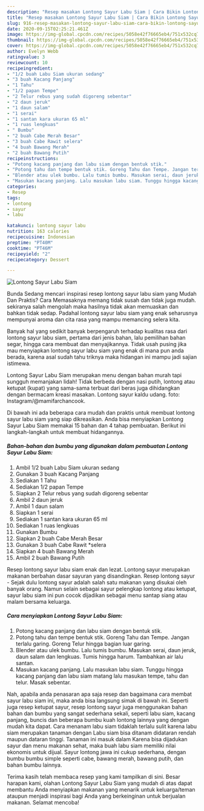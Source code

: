```yaml
---
description: "Resep masakan Lontong Sayur Labu Siam | Cara Bikin Lontong Sayur Labu Siam Yang Bikin Ngiler"
title: "Resep masakan Lontong Sayur Labu Siam | Cara Bikin Lontong Sayur Labu Siam Yang Bikin Ngiler"
slug: 916-resep-masakan-lontong-sayur-labu-siam-cara-bikin-lontong-sayur-labu-siam-yang-bikin-ngiler
date: 2020-09-15T02:25:21.461Z
image: https://img-global.cpcdn.com/recipes/5058e42f76665eb4/751x532cq70/lontong-sayur-labu-siam-foto-resep-utama.jpg
thumbnail: https://img-global.cpcdn.com/recipes/5058e42f76665eb4/751x532cq70/lontong-sayur-labu-siam-foto-resep-utama.jpg
cover: https://img-global.cpcdn.com/recipes/5058e42f76665eb4/751x532cq70/lontong-sayur-labu-siam-foto-resep-utama.jpg
author: Evelyn Webb
ratingvalue: 3
reviewcount: 10
recipeingredient:
- "1/2 buah Labu Siam ukuran sedang"
- "3 buah Kacang Panjang"
- "1 Tahu"
- "1/2 papan Tempe"
- "2 Telur rebus yang sudah digoreng sebentar"
- "2 daun jeruk"
- "1 daun salam"
- "1 serai"
- "1 santan kara ukuran 65 ml"
- "1 ruas lengkuas"
- " Bumbu"
- "2 buah Cabe Merah Besar"
- "3 buah Cabe Rawit selera"
- "4 buah Bawang Merah"
- "2 buah Bawang Putih"
recipeinstructions:
- "Potong kacang panjang dan labu siam dengan bentuk stik."
- "Potong tahu dan tempe bentuk stik. Goreng Tahu dan Tempe. Jangan terlalu garing. Goreng Telur hingga bagian luar garing."
- "Blender atau ulek bumbu. Lalu tumis bumbu. Masukan serai, daun jeruk, daun salam dan lengkuas. Tumis hingga harum. Tambahkan air lalu santan."
- "Masukan kacang panjang. Lalu masukan labu siam. Tunggu hingga kacang panjang dan labu siam matang lalu masukan tempe, tahu dan telur. Masak sebentar."
categories:
- Resep
tags:
- lontong
- sayur
- labu

katakunci: lontong sayur labu 
nutrition: 163 calories
recipecuisine: Indonesian
preptime: "PT40M"
cooktime: "PT46M"
recipeyield: "2"
recipecategory: Dessert

---
```



![Lontong Sayur Labu Siam](https://img-global.cpcdn.com/recipes/5058e42f76665eb4/751x532cq70/lontong-sayur-labu-siam-foto-resep-utama.jpg)

Bunda Sedang mencari inspirasi resep lontong sayur labu siam yang Mudah Dan Praktis? Cara Memasaknya memang tidak susah dan tidak juga mudah. sekiranya salah mengolah maka hasilnya tidak akan memuaskan dan bahkan tidak sedap. Padahal lontong sayur labu siam yang enak seharusnya mempunyai aroma dan cita rasa yang mampu memancing selera kita.

Banyak hal yang sedikit banyak berpengaruh terhadap kualitas rasa dari lontong sayur labu siam, pertama dari jenis bahan, lalu pemilihan bahan segar, hingga cara membuat dan menyajikannya. Tidak usah pusing jika mau menyiapkan lontong sayur labu siam yang enak di mana pun anda berada, karena asal sudah tahu triknya maka hidangan ini mampu jadi sajian istimewa.

Lontong Sayur Labu Siam merupakan menu dengan bahan murah tapi sungguh memanjakan lidah! Tidak berbeda dengan nasi putih, lontong atau ketupat (kupat) yang sama-sama terbuat dari beras juga dihidangkan dengan bermacam kreasi masakan. Lontong sayur kaldu udang. foto: Instagram/@mamifarchancook.


Di bawah ini ada beberapa cara mudah dan praktis untuk membuat lontong sayur labu siam yang siap dikreasikan. Anda bisa menyiapkan Lontong Sayur Labu Siam memakai 15 bahan dan 4 tahap pembuatan. Berikut ini langkah-langkah untuk membuat hidangannya.

<!--inarticleads1-->

##### Bahan-bahan dan bumbu yang digunakan dalam pembuatan Lontong Sayur Labu Siam:

1. Ambil 1/2 buah Labu Siam ukuran sedang
1. Gunakan 3 buah Kacang Panjang
1. Sediakan 1 Tahu
1. Sediakan 1/2 papan Tempe
1. Siapkan 2 Telur rebus yang sudah digoreng sebentar
1. Ambil 2 daun jeruk
1. Ambil 1 daun salam
1. Siapkan 1 serai
1. Sediakan 1 santan kara ukuran 65 ml
1. Sediakan 1 ruas lengkuas
1. Gunakan  Bumbu
1. Siapkan 2 buah Cabe Merah Besar
1. Gunakan 3 buah Cabe Rawit *selera
1. Siapkan 4 buah Bawang Merah
1. Ambil 2 buah Bawang Putih


Resep lontong sayur labu siam enak dan lezat. Lontong sayur merupakan makanan berbahan dasar sayuran yang disandingkan. Resep lontong sayur - Sejak dulu lontong sayur adalah salah satu makanan yang disukai oleh banyak orang. Namun selain sebagai sayur pelengkap lontong atau ketupat, sayur labu siam ini pun cocok dijadikan sebagai menu santap siang atau malam bersama keluarga. 

<!--inarticleads2-->

##### Cara menyiapkan Lontong Sayur Labu Siam:

1. Potong kacang panjang dan labu siam dengan bentuk stik.
1. Potong tahu dan tempe bentuk stik. Goreng Tahu dan Tempe. Jangan terlalu garing. Goreng Telur hingga bagian luar garing.
1. Blender atau ulek bumbu. Lalu tumis bumbu. Masukan serai, daun jeruk, daun salam dan lengkuas. Tumis hingga harum. Tambahkan air lalu santan.
1. Masukan kacang panjang. Lalu masukan labu siam. Tunggu hingga kacang panjang dan labu siam matang lalu masukan tempe, tahu dan telur. Masak sebentar.


Nah, apabila anda penasaran apa saja resep dan bagaimana cara membat sayur labu siam ini, maka anda bisa langsung simak di bawah ini. Seperti juga resep ketupat sayur, resep lontong sayur juga menggunakan bahan bahan dan bumbu yang sangat sederhana sekali, seperti labu siam, kacang panjang, buncis dan beberapa bumbu kuah lontong lainnya yang dengan mudah kita dapat. Cara menanam labu siam tidaklah terlalu sulit karena labu siam merupakan tanaman dengan Labu siam bisa ditanam didataran rendah maupun dataran tinggi. Tanaman ini masuk dalam Karena bisa dijadukan sayur dan menu makanan sehat, maka buah labu siam memiliki nilai ekonomis untuk dijual. Sayur lontong jawa ini cukup sederhana, dengan bumbu bumbu simple seperti cabe, bawang merah, bawang putih, dan bahan bumbu lainnya. 

Terima kasih telah membaca resep yang kami tampilkan di sini. Besar harapan kami, olahan Lontong Sayur Labu Siam yang mudah di atas dapat membantu Anda menyiapkan makanan yang menarik untuk keluarga/teman ataupun menjadi inspirasi bagi Anda yang berkeinginan untuk berjualan makanan. Selamat mencoba!
